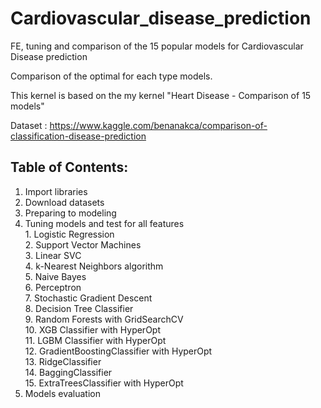 # Cardiovascular_disease_prediction
FE, tuning and comparison of the 15 popular models for Cardiovascular Disease prediction

Comparison of the optimal for each type models.

This kernel is based on the my kernel "Heart Disease - Comparison of 15 models"

Dataset : https://www.kaggle.com/benanakca/comparison-of-classification-disease-prediction

## Table of Contents:
1. Import libraries
2. Download datasets
3. Preparing to modeling
4. Tuning models and test for all features                  
       1. Logistic Regression           
       2. Support Vector Machines       
       3. Linear SVC          
       4. k-Nearest Neighbors algorithm           
       5. Naive Bayes         
       6. Perceptron          
       7. Stochastic Gradient Descent   
       8. Decision Tree Classifier      
       9. Random Forests with GridSearchCV        
      10. XGB Classifier with HyperOpt  
      11. LGBM Classifier with HyperOpt           
      12. GradientBoostingClassifier with HyperOpt          
      13. RidgeClassifier     
      14. BaggingClassifier   
      15. ExtraTreesClassifier with HyperOpt      
5. Models evaluation
 
